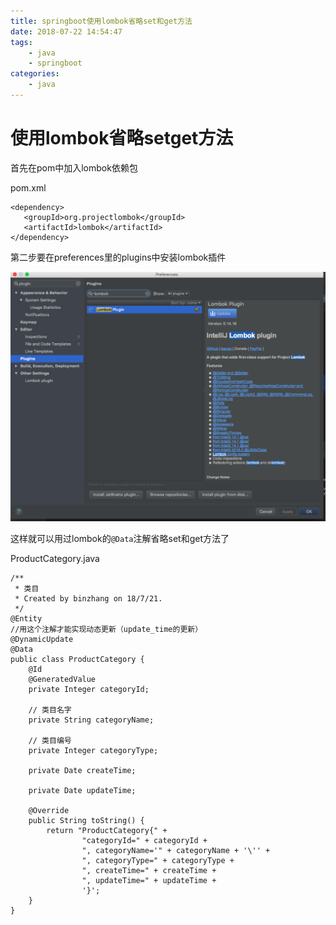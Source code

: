 ```yaml
---
title: springboot使用lombok省略set和get方法
date: 2018-07-22 14:54:47
tags:
	- java
	- springboot
categories:
	- java
---
```


# 使用lombok省略setget方法

首先在pom中加入lombok依赖包

pom.xml

```
<dependency>
   <groupId>org.projectlombok</groupId>
   <artifactId>lombok</artifactId>
</dependency>
```

第二步要在preferences里的plugins中安装lombok插件

![](/uploads/190122java1/1.png)

这样就可以用过lombok的`@Data`注解省略set和get方法了

ProductCategory.java

```
/**
 * 类目
 * Created by binzhang on 18/7/21.
 */
@Entity
//用这个注解才能实现动态更新（update_time的更新）
@DynamicUpdate
@Data
public class ProductCategory {
    @Id
    @GeneratedValue
    private Integer categoryId;

    // 类目名字
    private String categoryName;

    // 类目编号
    private Integer categoryType;

    private Date createTime;

    private Date updateTime;

    @Override
    public String toString() {
        return "ProductCategory{" +
                "categoryId=" + categoryId +
                ", categoryName='" + categoryName + '\'' +
                ", categoryType=" + categoryType +
                ", createTime=" + createTime +
                ", updateTime=" + updateTime +
                '}';
    }
}
```